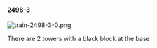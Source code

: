 #### 2498-3
![train-2498-3-0.png](https://github.com/lil-lab/nlvr/raw/master/nlvr/train/images/37/train-2498-3-0.png "train-2498-3-0.png")

There are 2 towers with a black block at the base